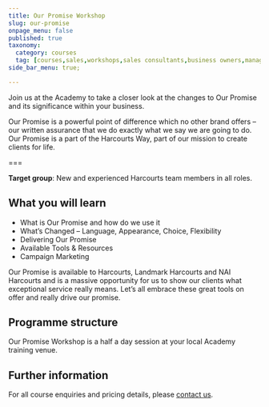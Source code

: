 ```yaml
---
title: Our Promise Workshop
slug: our-promise
onpage_menu: false
published: true
taxonomy:
  category: courses
  tag: [courses,sales,workshops,sales consultants,business owners,managers]
side_bar_menu: true;

---
```


Join us at the Academy to take a closer look at the changes to Our Promise and its significance within your business.

Our Promise is a powerful point of difference which no other brand offers – our written assurance that we do exactly what we say we are going to do. Our Promise is a part of the Harcourts Way, part of our mission to create clients for life.

===

**Target group**: New and experienced Harcourts team members in all roles.

## What you will learn
- What is Our Promise and how do we use it
- What’s Changed – Language, Appearance, Choice, Flexibility
- Delivering Our Promise
- Available Tools & Resources
- Campaign Marketing

Our Promise is available to Harcourts, Landmark Harcourts and NAI Harcourts and is a massive opportunity for us to show our clients what exceptional service really means. Let’s all embrace these great tools on offer and really drive our promise.


## Programme structure
Our Promise Workshop is a half a day session at your local Academy training venue.

## Further information
For all course enquiries and pricing details, please [contact us](/about-us/contact-us).
